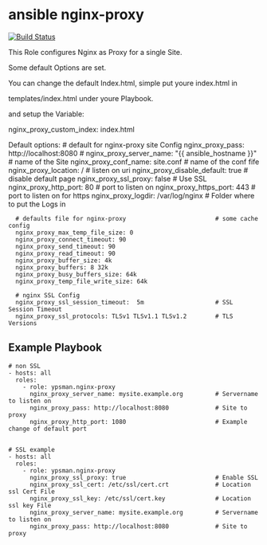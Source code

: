 ansible nginx-proxy
===================
[![Build Status](https://travis-ci.org/ypsman/ansible-nginx-proxy.svg?branch=master)](https://travis-ci.org/ypsman/ansible-nginx-proxy)

This Role configures Nginx as Proxy for a single Site.

Some default Options are set.

You can change the default Index.html, simple put youre index.html in

templates/index.html under youre Playbook.

and setup the Variable:

nginx_proxy_custom_index: index.html


Default options:
      # default for nginx-proxy site Config
      nginx_proxy_pass: http://localhost:8080                 #
      nginx_proxy_server_name: "{{ ansible_hostname }}"       # name of the Site
      nginx_proxy_conf_name: site.conf                        # name of the conf fife
      nginx_proxy_location: /                                 # listen on uri
      nginx_proxy_disable_default: true                       # disable default page
      nginx_proxy_ssl_proxy: false                            # Use SSL
      nginx_proxy_http_port: 80                               # port to listen on
      nginx_proxy_https_port: 443                             # port to listen on for https
      nginx_proxy_logdir: /var/log/nginx                      # Folder where to put the Logs in

      # defaults file for nginx-proxy                         # some cache config
      nginx_proxy_max_temp_file_size: 0  
      nginx_proxy_connect_timeout: 90
      nginx_proxy_send_timeout: 90
      nginx_proxy_read_timeout: 90
      nginx_proxy_buffer_size: 4k
      nginx_proxy_buffers: 8 32k
      nginx_proxy_busy_buffers_size: 64k
      nginx_proxy_temp_file_write_size: 64k

      # nginx SSL Config
      nginx_proxy_ssl_session_timeout:  5m                    # SSL Session Timeout
      nginx_proxy_ssl_protocols: TLSv1 TLSv1.1 TLSv1.2        # TLS Versions


Example Playbook
----------------

    # non SSL
    - hosts: all
      roles:
        - role: ypsman.nginx-proxy
          nginx_proxy_server_name: mysite.example.org         # Servername to listen on  
          nginx_proxy_pass: http://localhost:8080             # Site to proxy
          nginx_proxy_http_port: 1080                         # Example change of default port


    # SSL example
    - hosts: all
      roles:
        - role: ypsman.nginx-proxy
          nginx_proxy_ssl_proxy: true                         # Enable SSL
          nginx_proxy_ssl_cert: /etc/ssl/cert.crt             # Location ssl Cert File
          nginx_proxy_ssl_key: /etc/ssl/cert.key              # Location ssl key File
          nginx_proxy_server_name: mysite.example.org         # Servername to listen on  
          nginx_proxy_pass: http://localhost:8080             # Site to proxy
